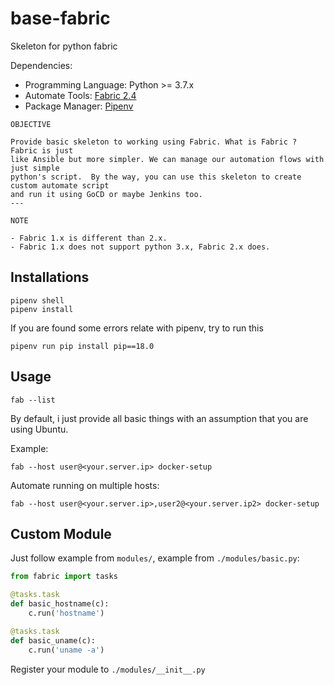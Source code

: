 # base-fabric
Skeleton for python fabric

Dependencies:

- Programming Language: Python >= 3.7.x
- Automate Tools: [Fabric 2.4](http://docs.fabfile.org/en/2.4/index.html)
- Package Manager: [Pipenv](http://pipenv.org/)

```
OBJECTIVE

Provide basic skeleton to working using Fabric. What is Fabric ? Fabric is just
like Ansible but more simpler. We can manage our automation flows with just simple
python's script.  By the way, you can use this skeleton to create custom automate script
and run it using GoCD or maybe Jenkins too.
---

NOTE

- Fabric 1.x is different than 2.x.
- Fabric 1.x does not support python 3.x, Fabric 2.x does.
```

## Installations

```
pipenv shell
pipenv install
```

If you are found some errors relate with pipenv, try to run this

```
pipenv run pip install pip==18.0
```

## Usage

```
fab --list
```

By default, i just provide all basic things with an assumption that you are using Ubuntu.

Example:

```
fab --host user@<your.server.ip> docker-setup
```

Automate running on multiple hosts:

```
fab --host user@<your.server.ip>,user2@<your.server.ip2> docker-setup
```

## Custom Module

Just follow example from `modules/`, example from `./modules/basic.py`:

```python
from fabric import tasks

@tasks.task
def basic_hostname(c):
    c.run('hostname')

@tasks.task
def basic_uname(c):
    c.run('uname -a')

```

Register your module to `./modules/__init__.py`
